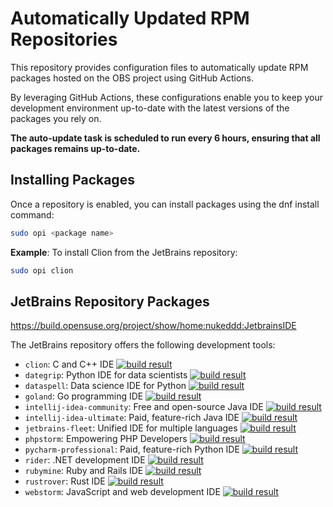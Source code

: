 # Automatically Updated RPM Repositories

This repository provides configuration files to automatically update RPM packages hosted on the OBS project using GitHub Actions. 

By leveraging GitHub Actions, these configurations enable you to keep your development environment up-to-date with the latest versions of the packages you rely on. 

**The auto-update task is scheduled to run every 6 hours, ensuring that all packages remains up-to-date.**

## Installing Packages

Once a repository is enabled, you can install packages using the dnf install command:

```bash
sudo opi <package name>
```

**Example**: To install Clion from the JetBrains repository:

```bash
sudo opi clion
```

## JetBrains Repository Packages

https://build.opensuse.org/project/show/home:nukeddd:JetbrainsIDE

The JetBrains repository offers the following development tools:

* `clion`: C and C++ IDE
[![build result](https://build.opensuse.org/projects/home:nukeddd:JetbrainsIDE/packages/clion/badge.svg?type=default)](https://build.opensuse.org/package/show/home:nukeddd:JetbrainsIDE/clion)
* `dategrip`: Python IDE for data scientists
[![build result](https://build.opensuse.org/projects/home:nukeddd:JetbrainsIDE/packages/datagrip/badge.svg?type=default)](https://build.opensuse.org/package/show/home:nukeddd:JetbrainsIDE/datagrip)
* `dataspell`: Data science IDE for Python
[![build result](https://build.opensuse.org/projects/home:nukeddd:JetbrainsIDE/packages/dataspell/badge.svg?type=default)](https://build.opensuse.org/package/show/home:nukeddd:JetbrainsIDE/dataspell)
* `goland`: Go programming IDE
[![build result](https://build.opensuse.org/projects/home:nukeddd:JetbrainsIDE/packages/goland/badge.svg?type=default)](https://build.opensuse.org/package/show/home:nukeddd:JetbrainsIDE/goland)
* `intellij-idea-community`: Free and open-source Java IDE
[![build result](https://build.opensuse.org/projects/home:nukeddd:JetbrainsIDE/packages/intellij-idea-community/badge.svg?type=default)](https://build.opensuse.org/package/show/home:nukeddd:JetbrainsIDE/intellij-idea-community)
* `intellij-idea-ultimate`: Paid, feature-rich Java IDE
[![build result](https://build.opensuse.org/projects/home:nukeddd:JetbrainsIDE/packages/intellij-idea-ultimate/badge.svg?type=default)](https://build.opensuse.org/package/show/home:nukeddd:JetbrainsIDE/intellij-idea-ultimate)
* `jetbrains-fleet`: Unified IDE for multiple languages
[![build result](https://build.opensuse.org/projects/home:nukeddd:JetbrainsIDE/packages/jetbrains-fleet/badge.svg?type=default)](https://build.opensuse.org/package/show/home:nukeddd:JetbrainsIDE/jetbrains-fleet)
* `phpstorm`: Empowering PHP Developers
[![build result](https://build.opensuse.org/projects/home:nukeddd:JetbrainsIDE/packages/phpstorm/badge.svg?type=default)](https://build.opensuse.org/package/show/home:nukeddd:JetbrainsIDE/phpstorm)
* `pycharm-professional`: Paid, feature-rich Python IDE
[![build result](https://build.opensuse.org/projects/home:nukeddd:JetbrainsIDE/packages/pycharm-professional/badge.svg?type=default)](https://build.opensuse.org/package/show/home:nukeddd:JetbrainsIDE/pycharm-professional)
* `rider`: .NET development IDE
[![build result](https://build.opensuse.org/projects/home:nukeddd:JetbrainsIDE/packages/rider/badge.svg?type=default)](https://build.opensuse.org/package/show/home:nukeddd:JetbrainsIDE/rider)
* `rubymine`: Ruby and Rails IDE
[![build result](https://build.opensuse.org/projects/home:nukeddd:JetbrainsIDE/packages/rubymine/badge.svg?type=default)](https://build.opensuse.org/package/show/home:nukeddd:JetbrainsIDE/rubymine)
* `rustrover`: Rust IDE
[![build result](https://build.opensuse.org/projects/home:nukeddd:JetbrainsIDE/packages/rustrover/badge.svg?type=default)](https://build.opensuse.org/package/show/home:nukeddd:JetbrainsIDE/rustrover)
* `webstorm`: JavaScript and web development IDE
[![build result](https://build.opensuse.org/projects/home:nukeddd:JetbrainsIDE/packages/webstorm/badge.svg?type=default)](https://build.opensuse.org/package/show/home:nukeddd:JetbrainsIDE/webstorm)
